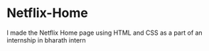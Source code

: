 # Netflix-Home
I made the Netflix Home page using HTML and CSS as a part of an internship in bharath intern
